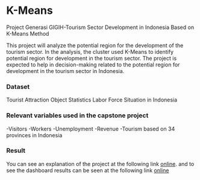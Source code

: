 # K-Means
Project Generasi GIGIH-Tourism Sector Development in Indonesia Based on K-Means Method

This project will analyze the potential region for the development of the tourism sector. In the analysis, the cluster used K-Means to identify potential region for development in the tourism sector. The project is expected to help in decision-making related to the potential region for development in the tourism sector in Indonesia. 
### Dataset
Tourist Attraction Object Statistics
Labor Force Situation in Indonesia
### Relevant variables used in the capstone project
-Visitors
-Workers
-Unemployment
-Revenue
-Tourism
based on 34 provinces in Indonesia

### Result
You can see an explanation of the project at the following link [online](https://docs.google.com/presentation/d/1eeNPU-6iT_M_n_P4SxPk-pkYZS8XZTl1/edit?usp=sharing&ouid=105040934104808291339&rtpof=true&sd=true). and to see the dashboard results can be seen at the following link [online](https://lookerstudio.google.com/reporting/3cd74a5c-4872-4f4e-b9dc-85b2886db402)
